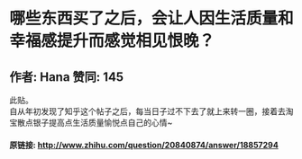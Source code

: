 # 哪些东西买了之后，会让人因生活质量和幸福感提升而感觉相见恨晚？
## 作者: Hana  赞同: 145
此贴。  
自从年初发现了知乎这个帖子之后，每当日子过不下去了就上来转一圈，接着去淘宝散点银子提高点生活质量愉悦点自己的心情~

#### 原链接: http://www.zhihu.com/question/20840874/answer/18857294